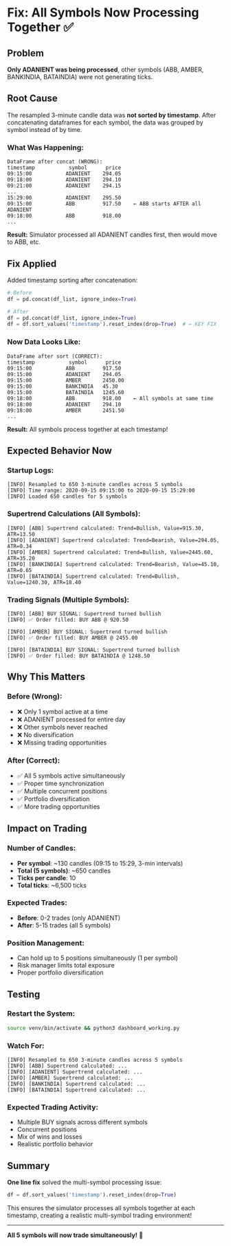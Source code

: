 # Fix: All Symbols Now Processing Together ✅

## Problem

**Only ADANIENT was being processed**, other symbols (ABB, AMBER, BANKINDIA, BATAINDIA) were not generating ticks.

## Root Cause

The resampled 3-minute candle data was **not sorted by timestamp**. After concatenating dataframes for each symbol, the data was grouped by symbol instead of by time.

### What Was Happening:

```
DataFrame after concat (WRONG):
timestamp           symbol      price
09:15:00           ADANIENT    294.05
09:18:00           ADANIENT    294.10
09:21:00           ADANIENT    294.15
...
15:29:00           ADANIENT    295.50
09:15:00           ABB         917.50    ← ABB starts AFTER all ADANIENT
09:18:00           ABB         918.00
...
```

**Result:** Simulator processed all ADANIENT candles first, then would move to ABB, etc.

## Fix Applied

Added timestamp sorting after concatenation:

```python
# Before
df = pd.concat(df_list, ignore_index=True)

# After  
df = pd.concat(df_list, ignore_index=True)
df = df.sort_values('timestamp').reset_index(drop=True)  # ← KEY FIX
```

### Now Data Looks Like:

```
DataFrame after sort (CORRECT):
timestamp           symbol      price
09:15:00           ABB         917.50
09:15:00           ADANIENT    294.05
09:15:00           AMBER       2450.00
09:15:00           BANKINDIA   45.30
09:15:00           BATAINDIA   1245.60
09:18:00           ABB         918.00    ← All symbols at same time
09:18:00           ADANIENT    294.10
09:18:00           AMBER       2451.50
...
```

**Result:** All symbols process together at each timestamp!

## Expected Behavior Now

### Startup Logs:
```
[INFO] Resampled to 650 3-minute candles across 5 symbols
[INFO] Time range: 2020-09-15 09:15:00 to 2020-09-15 15:29:00
[INFO] Loaded 650 candles for 5 symbols
```

### Supertrend Calculations (All Symbols):
```
[INFO] [ABB] Supertrend calculated: Trend=Bullish, Value=915.30, ATR=13.50
[INFO] [ADANIENT] Supertrend calculated: Trend=Bearish, Value=294.05, ATR=0.34
[INFO] [AMBER] Supertrend calculated: Trend=Bullish, Value=2445.60, ATR=35.20
[INFO] [BANKINDIA] Supertrend calculated: Trend=Bearish, Value=45.10, ATR=0.65
[INFO] [BATAINDIA] Supertrend calculated: Trend=Bullish, Value=1240.30, ATR=18.40
```

### Trading Signals (Multiple Symbols):
```
[INFO] [ABB] BUY SIGNAL: Supertrend turned bullish
[INFO] ✅ Order filled: BUY ABB @ 920.50

[INFO] [AMBER] BUY SIGNAL: Supertrend turned bullish  
[INFO] ✅ Order filled: BUY AMBER @ 2455.00

[INFO] [BATAINDIA] BUY SIGNAL: Supertrend turned bullish
[INFO] ✅ Order filled: BUY BATAINDIA @ 1248.50
```

## Why This Matters

### Before (Wrong):
- ❌ Only 1 symbol active at a time
- ❌ ADANIENT processed for entire day
- ❌ Other symbols never reached
- ❌ No diversification
- ❌ Missing trading opportunities

### After (Correct):
- ✅ All 5 symbols active simultaneously
- ✅ Proper time synchronization
- ✅ Multiple concurrent positions
- ✅ Portfolio diversification
- ✅ More trading opportunities

## Impact on Trading

### Number of Candles:
- **Per symbol**: ~130 candles (09:15 to 15:29, 3-min intervals)
- **Total (5 symbols)**: ~650 candles
- **Ticks per candle**: 10
- **Total ticks**: ~6,500 ticks

### Expected Trades:
- **Before**: 0-2 trades (only ADANIENT)
- **After**: 5-15 trades (all 5 symbols)

### Position Management:
- Can hold up to 5 positions simultaneously (1 per symbol)
- Risk manager limits total exposure
- Proper portfolio diversification

## Testing

### Restart the System:
```bash
source venv/bin/activate && python3 dashboard_working.py
```

### Watch For:
```
[INFO] Resampled to 650 3-minute candles across 5 symbols
[INFO] [ABB] Supertrend calculated: ...
[INFO] [ADANIENT] Supertrend calculated: ...
[INFO] [AMBER] Supertrend calculated: ...
[INFO] [BANKINDIA] Supertrend calculated: ...
[INFO] [BATAINDIA] Supertrend calculated: ...
```

### Expected Trading Activity:
- Multiple BUY signals across different symbols
- Concurrent positions
- Mix of wins and losses
- Realistic portfolio behavior

## Summary

**One line fix** solved the multi-symbol processing issue:
```python
df = df.sort_values('timestamp').reset_index(drop=True)
```

This ensures the simulator processes all symbols together at each timestamp, creating a realistic multi-symbol trading environment!

---

**All 5 symbols will now trade simultaneously!** 🎉
